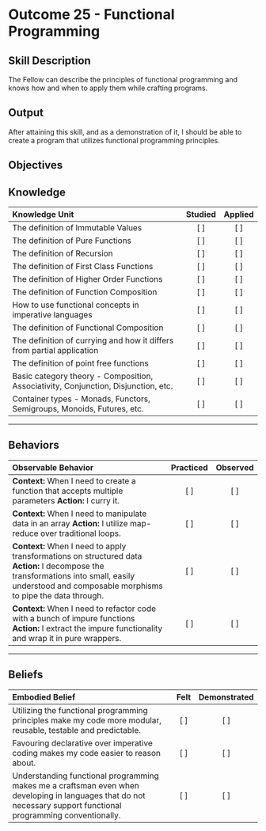 # Outcome 25 - Functional Programming

**Skill Description**
----------
The Fellow can describe the principles of functional programming and knows how and
when to apply them while crafting programs.

**Output**
----------
After attaining this skill, and as a demonstration of it, I should be able to create a program that utilizes functional programming principles.


**Objectives**
----------
## **Knowledge**


| Knowledge Unit   |      Studied      | Applied |
|:-------------|:------------------:|:--------:|
| The definition of Immutable Values | [ ] | [ ]  |
| The definition of Pure Functions | [ ] | [ ]  |
| The definition of Recursion | [ ] | [ ]  |
| The definition of First Class Functions | [ ] | [ ]  |
| The definition of Higher Order Functions     | [ ] | [ ]  |
| The definition of Function Composition     | [ ] | [ ]  |
| How to use functional concepts in imperative languages     | [ ] | [ ]  |
| The definition of Functional Composition    | [ ] | [ ]  |
| The definition of currying and how it differs from partial application     | [ ] | [ ]  |
| The definition of point free functions     | [ ] | [ ]  |
| Basic category theory - Composition, Associativity, Conjunction, Disjunction, etc.   | [ ] | [ ]  |
| Container types - Monads, Functors, Semigroups, Monoids, Futures, etc.  | [ ] | [ ]  |

----------


## **Behaviors**

| Observable Behavior   |      Practiced      | Observed |
|:-------------|:------------------:|:--------:
| **Context:** When I need to create a function that accepts multiple parameters **Action:** I curry it. | [ ] | [ ]  |
| **Context:** When I need to manipulate data in an array **Action:** I utilize map-reduce over traditional loops. | [ ] | [ ]  |
| **Context:** When I need to apply transformations on structured data  **Action:** I decompose the transformations into small, easily understood and composable morphisms to pipe the data through. | [ ] | [ ]  |
| **Context:** When I need to refactor code with a bunch of impure functions  **Action:** I extract the impure functionality and wrap it in pure wrappers.  | [ ] | [ ]  |

----------


## **Beliefs**

| Embodied Belief   |      Felt      | Demonstrated |
|:-------------|:------------------:|:--------:|
| Utilizing the functional programming principles make my code more modular, reusable, testable and predictable. | [ ] | [ ]  |
| Favouring declarative over imperative coding makes my code easier to reason about. | [ ] | [ ]  |
| Understanding functional programming makes me a craftsman even when developing in languages that do not necessary support functional programming conventionally.  | [ ] | [ ]  |
